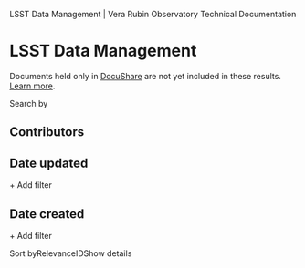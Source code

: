 LSST Data Management | Vera Rubin Observatory Technical Documentation

[](/)

LSST Data Management
====================

Documents held only in [DocuShare](https://docushare.lsstcorp.org/docushare/dsweb/HomePage) are not yet included in these results. [Learn more](/about/).

Search by[](https://www.algolia.com/?utm_source=react-instantsearch&utm_medium=website&utm_content=&utm_campaign=poweredby)

Contributors
------------

Date updated
------------

\+ Add filter

Date created
------------

\+ Add filter

Sort byRelevanceIDShow details